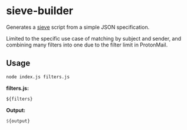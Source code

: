 # sieve-builder

Generates a [sieve](https://www.rfc-editor.org/info/rfc5228) script from a simple JSON specification.

Limited to the specific use case of matching by subject and sender, and combining many filters into one due to the filter limit in ProtonMail.

## Usage

```sh
node index.js filters.js
```

**filters.js:**

```js
${filters}
```

**Output:**

```hs
${output}
```
